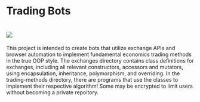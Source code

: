 Trading Bots
==============
![](https://github.com/anthony-albertina/trading-bots/blob/master/etc.gif)
======================================================
This project is intended to create bots that utilize exchange APIs and browser automation to implement fundamental economics trading methods in the true OOP style. The exchanges directory contains class definitions for exchanges, including all relevant constructors, accessors and mutators, using encapsulation, inheritance, polymorphism, and overriding. In the trading-methods directory, there are programs that use the classes to implement their respective algorithm! Some may be encrypted to limit users without becoming a private repoitory. 

